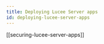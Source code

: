 ```yaml
---
title: Deploying Lucee Server apps
id: deploying-lucee-server-apps
---
```


[[securing-lucee-server-apps]]
